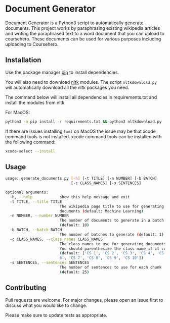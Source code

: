 # Document Generator

Document Generator is a Python3 script to automatically generate documents. This project works by paraphrasing existing wikipedia articles and writing the paraphrased text to a word document that you can upload to coursehero. These documents can be used for various purposes including uploading to Coursehero.

## Installation

Use the package manager [pip](https://pip.pypa.io/en/stable/) to install dependencies.

You will also need to download [nltk](https://www.nltk.org/) modules. The script `nltkdownload.py` will automatically download all the nltk packages you need.

The command below will install all dependencies in requirements.txt and install the modules from nltk

For MacOS:

```bash
python3 -m pip install -r requirements.txt && python3 nltkdownload.py
```

If there are issues installing `lxml` on MacOS the issue may be that xcode command tools is not installed. xcode command tools can be installed with the following command:

```bash
xcode-select --install
```

## Usage

```bash
usage: generate_documents.py [-h] [-t TITLE] [-n NUMBER] [-b BATCH]
                             [-c CLASS_NAMES] [-s SENTENCES]

optional arguments:
  -h, --help            show this help message and exit
  -t TITLE, --title TITLE
                        The wikipedia page title to use for generating
                        documents (default: Machine Learning)
  -n NUMBER, --number NUMBER
                        The number of documents to generate in a batch
                        (default: 10)
  -b BATCH, --batch BATCH
                        The number of batches to generate (default: 1)
  -c CLASS_NAMES, --class_names CLASS_NAMES
                        The class names to use for generating documents.
                        You should parenthesize the class name if it contains white spaces.
                        (default: ['CS 1', 'CS 2', 'CS 3', 'CS 4', 'CS 5', 'CS
                        6', 'CS 7', 'CS 8', 'CS 9', 'CS 10'])
  -s SENTENCES, --sentences SENTENCES
                        The number of sentences to use for each chunk
                        (default: 25)

```

## Contributing

Pull requests are welcome. For major changes, please open an issue first to discuss what you would like to change.

Please make sure to update tests as appropriate.
